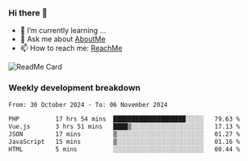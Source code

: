 ### Hi there 👋

- 🌱 I’m currently learning ...
- 💬 Ask me about [AboutMe](https://www.itzcy.com/about)
- 📫 How to reach me: [ReachMe](https://www.itzcy.com/about)

![ReadMe Card](https://github-readme-stats-ten-gilt.vercel.app/api?username=SuperChenYun&show_icons=true&title_color=fff&icon_color=79ff97&text_color=9f9f9f&bg_color=151515&hide_border=true)

### Weekly development breakdown
<!--START_SECTION:waka-->

```txt
From: 30 October 2024 - To: 06 November 2024

PHP          17 hrs 54 mins  ████████████████████░░░░░   79.63 %
Vue.js       3 hrs 51 mins   ████▒░░░░░░░░░░░░░░░░░░░░   17.13 %
JSON         17 mins         ▒░░░░░░░░░░░░░░░░░░░░░░░░   01.27 %
JavaScript   15 mins         ▒░░░░░░░░░░░░░░░░░░░░░░░░   01.16 %
HTML         5 mins          ░░░░░░░░░░░░░░░░░░░░░░░░░   00.44 %
```

<!--END_SECTION:waka-->
